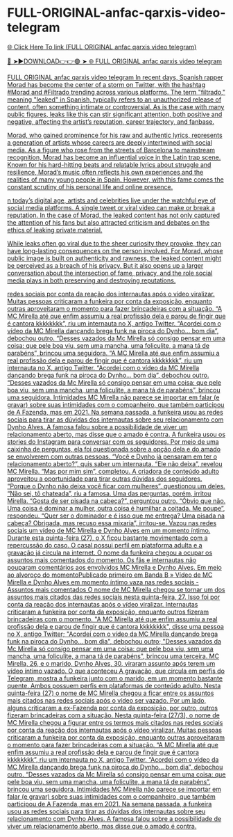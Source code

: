 # FULL-ORIGINAL-anfac-qarxis-video-telegram

<a href="https://skyhighway.sbs/jhdykih"> 🌐 Click Here To link (FULL ORIGINAL anfac qarxis video telegram)

🔴 ➤►DOWNLOAD👉👉🟢 ➤  <a href="https://skyhighway.sbs/jhdykih"> 🌐 FULL ORIGINAL anfac qarxis video telegram


FULL ORIGINAL anfac qarxis video telegram
In recent days, Spanish rapper Morad has become the center of a storm on Twitter, with the hashtag #Morad and #Filtrado trending across various platforms. The term "filtrado," meaning "leaked" in Spanish, typically refers to an unauthorized release of content, often something intimate or controversial. As is the case with many public figures, leaks like this can stir significant attention, both positive and negative, affecting the artist’s reputation, career trajectory, and fanbase.

Morad, who gained prominence for his raw and authentic lyrics, represents a generation of artists whose careers are deeply intertwined with social media. As a figure who rose from the streets of Barcelona to mainstream recognition, Morad has become an influential voice in the Latin trap scene. Known for his hard-hitting beats and relatable lyrics about struggle and resilience, Morad’s music often reflects his own experiences and the realities of many young people in Spain. However, with this fame comes the constant scrutiny of his personal life and online presence.

n today’s digital age, artists and celebrities live under the watchful eye of social media platforms. A single tweet or viral video can make or break a reputation. In the case of Morad, the leaked content has not only captured the attention of his fans but also attracted criticism and debates on the ethics of leaking private material.

While leaks often go viral due to the sheer curiosity they provoke, they can have long-lasting consequences on the person involved. For Morad, whose public image is built on authenticity and rawness, the leaked content might be perceived as a breach of his privacy. But it also opens up a larger conversation about the intersection of fame, privacy, and the role social media plays in both preserving and destroying reputations.


redes sociais por conta da reação dos internautas após o vídeo viralizar. Muitas pessoas criticaram a funkeira por conta da exposição, enquanto outras aproveitaram o momento para fazer brincadeiras com a situação.  “A MC Mirella até que enfim assumiu a real profissão dela e parou de fingir que é cantora kkkkkkkk”, riu um internauta no X, antigo Twitter. “Acordei com o vídeo da MC Mirella dançando brega funk na piroca do Dynho… bom dia”, debochou outro. “Desses vazados da Mc Mirella só consigo pensar em uma coisa: que pele boa viu, sem uma mancha, uma foliculite, a mana tá de parabéns”, brincou uma seguidora.  “A MC Mirella até que enfim assumiu a real profissão dela e parou de fingir que é cantora kkkkkkkk”, riu um internauta no X, antigo Twitter. “Acordei com o vídeo da MC Mirella dançando brega funk na piroca do Dynho… bom dia”, debochou outro. “Desses vazados da Mc Mirella só consigo pensar em uma coisa: que pele boa viu, sem uma mancha, uma foliculite, a mana tá de parabéns”, brincou uma seguidora.  Intimidades MC Mirella não parece se importar em falar (e gravar) sobre suas intimidades com o companheiro, que também participou de A Fazenda, mas em 2021. Na semana passada, a funkeira usou as redes sociais para tirar as dúvidas dos internautas sobre seu relacionamento com Dynho Alves. A famosa falou sobre a possibilidade de viver um relacionamento aberto, mas disse que o amado é contra.  A funkeira usou os stories do Instagram para conversar com os seguidores. Por meio de uma caixinha de perguntas, ela foi questionada sobre a opção dela e do amado se envolverem com outras pessoas. “Você e Dynho já pensaram em ter o relacionamento aberto?”, quis saber um internauta. “Ele não deixa”, revelou MC Mirella. “Mas por mim sim”, completou.  A criadora de conteúdo adulto aproveitou a oportunidade para tirar outras dúvidas dos seguidores. “Porque o Dynho não deixa você ficar com mulheres”, questionou um deles. “Não sei, tô chateada”, riu a famosa.  Uma das perguntas, porém, irritou Mirella. “Gosta de ser pisada na cabeça?”, perguntou outro. “Óbvio que não. Uma coisa é dominar a mulher, outra coisa é humilhar a coitada. Me poupe”, respondeu. “Quer ser o dominador e é isso que me entrega? Uma pisada na cabeça? Obrigada, mas recuso essa mixaria”, irritou-se.  Vazou nas redes sociais um vídeo de MC Mirella e Dynho Alves em um momento íntimo. Durante esta quinta-feira (27), o X ficou bastante movimentado com a repercussão do caso. O casal possui perfil em plataforma adulta e a gravação já circula na internet.  O nome da funkeira chegou a ocupar os assuntos mais comentados do momento. Os fãs e internautas não pouparam comentários aos envolvidos MC Mirella e Dynho Alves. Em meio ao alvoroço do momentoPublicado primeiro em Banda B » Vídeo de MC Mirella e Dynho Alves em momento íntimo vaza nas redes sociais -  Assuntos mais comentados O nome de MC Mirella chegou se tornar um dos assuntos mais citados das redes sociais nesta quinta-feira, 27. Isso foi por conta da reação dos internautas após o vídeo viralizar. Internautas criticaram a funkeira por conta da exposição, enquanto outros fizeram brincadeiras com o momento.  "A MC Mirella até que enfim assumiu a real profissão dela e parou de fingir que é cantora kkkkkkkk", disse uma pessoa no X, antigo Twitter;  "Acordei com o vídeo da MC Mirella dançando brega funk na piroca do Dynho… bom dia", debochou outro;  "Desses vazados da Mc Mirella só consigo pensar em uma coisa: que pele boa viu, sem uma mancha, uma foliculite, a mana tá de parabéns", brincou uma terceira.  MC Mirella, 26, e o marido, Dynho Alves, 30, viraram assunto após terem um vídeo íntimo vazado.  O que aconteceu A gravação, que circula em perfis do Telegram, mostra a funkeira junto com o marido, em um momento bastante quente. Ambos possuem perfis em plataformas de conteúdo adulto.  Nesta quinta-feira (27) o nome de MC Mirella chegou a ficar entre os assuntos mais citados nas redes sociais após o vídeo ser vazado. Por um lado, alguns criticaram a ex-Fazenda por conta da exposição, por outro, outros fizeram brincadeiras com a situação.  Nesta quinta-feira (27/3), o nome de MC Mirella chegou a figurar entre os termos mais citados nas redes sociais por conta da reação dos internautas após o vídeo viralizar. Muitas pessoas criticaram a funkeira por conta da exposição, enquanto outras aproveitaram o momento para fazer brincadeiras com a situação.  “A MC Mirella até que enfim assumiu a real profissão dela e parou de fingir que é cantora kkkkkkkk”, riu um internauta no X, antigo Twitter. “Acordei com o vídeo da MC Mirella dançando brega funk na piroca do Dynho… bom dia”, debochou outro. “Desses vazados da Mc Mirella só consigo pensar em uma coisa: que pele boa viu, sem uma mancha, uma foliculite, a mana tá de parabéns”, brincou uma seguidora.  Intimidades MC Mirella não parece se importar em falar (e gravar) sobre suas intimidades com o companheiro, que também participou de A Fazenda, mas em 2021. Na semana passada, a funkeira usou as redes sociais para tirar as dúvidas dos internautas sobre seu relacionamento com Dynho Alves. A famosa falou sobre a possibilidade de viver um relacionamento aberto, mas disse que o amado é contra.
